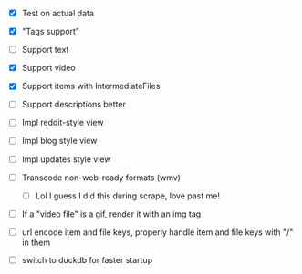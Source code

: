 - [x] Test on actual data
- [x] "Tags support"
- [ ] Support text
- [x] Support video
- [x] Support items with IntermediateFiles
- [ ] Support descriptions better
- [ ] Impl reddit-style view
- [ ] Impl blog style view
- [ ] Impl updates style view

- [ ] Transcode non-web-ready formats (wmv)
  - [ ] Lol I guess I did this during scrape, love past me!
- [ ] If a "video file" is a gif, render it with an img tag
- [ ] url encode item and file keys, properly handle item and file keys with "/" in them
- [ ] switch to duckdb for faster startup


